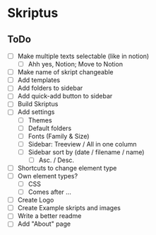 # Skriptus




## ToDo
- [ ] Make multiple texts selectable (like in notion)
	- [ ] Ahh yes, Notion; Move to Notion
- [ ] Make name of skript changeable
- [ ] Add templates
- [ ] Add folders to sidebar
- [ ] Add quick-add button to sidebar
- [ ] Build Skriptus
- [ ] Add settings
	- [ ] Themes
	- [ ] Default folders
	- [ ] Fonts (Family & Size)
	- [ ] Sidebar: Treeview / All in one column
	- [ ] Sidebar sort by (date / filename / name)
		- [ ] Asc. / Desc.

- [ ] Shortcuts to change element type
- [ ] Own element types?
	- [ ] CSS
	- [ ] Comes after ...
- [ ] Create Logo
- [ ] Create Example skripts and images
- [ ] Write a better readme
- [ ] Add "About" page
